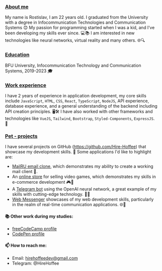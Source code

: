 ### <ins>About me</ins>

My name is Rostislav, I am 22 years old. I graduated from the University with a degree in Infocommunication Technologies and Communication Systems 😊 My passion for programming started when I was a kid, and I've been developing my skills ever since. 💻📚 I am interested in new technologies like neural networks, virtual reality and many others. 🌐🔍

### <ins>Education</ins>

BFU University, Infocommunication Technology and Communication Systems, 2019-2023 🎓

### <ins>Work experience</ins>

I have 2 years of experience in application development, my core skills include `JavaScript`, `HTML`, `CSS`, `React`, `TypeScript`, `NodeJS`, API experience, database experience, and a general understanding of the backend including API creation principles. 🖥️🛠️ I have also worked with other frameworks and technologies like `VueJS`, `Tailwind`, `Bootstrap`, `Styled-Components`, `ExpressJS`. 💪

### <ins>Pet - projects</ins>

I have several projects on GitHub (https://github.com/Hire-Hoffee) that showcase my development skills. 🚀
Some applications I'd like to highlight are:

- [MailRU email clone](https://github.com/Hire-Hoffee/Web-Mail), which demonstrates my ability to create a working mail client 📧.
- An [online store](https://github.com/Hire-Hoffee/Game-Store) for selling video games, which demonstrates my skills in e-commerce development 🎮🛒
- A [Telegram bot](https://github.com/Hire-Hoffee/Telegram-ChatGPT) using the OpenAI neural network, a great example of my skills with cutting-edge technology. 🤖💬
- [Web Messenger](https://github.com/Hire-Hoffee/Web-Messenger) showcases of my web development skills, particularly in the realm of real-time communication applications. 🌐💬

#### 📚 Other work during my studies:
- [freeCodeCamp profile](https://www.freecodecamp.org/hirehoffee)
- [CodePen profile](https://codepen.io/hirehoffee)

#### 📫 How to reach me:
- Email: hirehoffeedev@gmail.com
- Telegram: @HireHoffee


<!---
Hire-Hoffee/Hire-Hoffee is a ✨ special ✨ repository because its `README.md` (this file) appears on your GitHub profile.
You can click the Preview link to take a look at your changes.
--->
